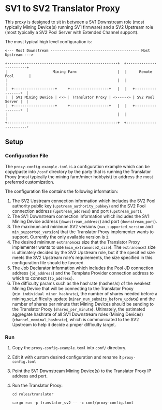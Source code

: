 # SV1 to SV2 Translator Proxy
This proxy is designed to sit in between a SV1 Downstream role (most typically Mining Device(s)
running SV1 firmware) and a SV2 Upstream role (most typically a SV2 Pool Server with Extended
Channel support).

The most typical high level configuration is:

```
<--- Most Downstream ----------------------------------------- Most Upstream --->

+---------------------------------------------------+  +------------------------+
|                     Mining Farm                   |  |      Remote Pool       |
|                                                   |  |                        |
|  +-------------------+     +------------------+   |  |   +-----------------+  |
|  | SV1 Mining Device | <-> | Translator Proxy | <------> | SV2 Pool Server |  |
|  +-------------------+     +------------------+   |  |   +-----------------+  |
|                                                   |  |                        |
+---------------------------------------------------+  +------------------------+

```

## Setup
### Configuration File
The `proxy-config-example.toml` is a configuration example which can be copy/paste into `/conf` directory by the party that is running the Translator Proxy (most
typically the mining farm/miner hobbyist) to address the most preferred customization.

The configuration file contains the following information:

1. The SV2 Upstream connection information which includes the SV2 Pool authority public key 
   (`upstream_authority_pubkey`) and the SV2 Pool connection address (`upstream_address`) and port
   (`upstream_port`).
1. The SV1 Downstream connection information which includes the SV1 Mining Device address
   (`downstream_address`) and port (`downstream_port`).
1. The maximum and minimum SV2 versions (`max_supported_version` and `min_supported_version`) that
   the Translator Proxy implementer wants to support. Currently the only available version is `2`.
1. The desired minimum `extranonce2` size that the Translator Proxy implementer wants to use
   (`min_extranonce2_size`). The `extranonce2` size is ultimately decided by the SV2 Upstream role,
   but if the specified size meets the SV2 Upstream role's requirements, the size specified in this
   configuration file should be favored.
1. The Job Declarator information which includes the Pool JD connection address (`jd_address`) and the Template Provider connection address to which to connect (`tp_address`).
1. The difficulty params such as the hashrate (hashes/s) of the weakest Mining Device that will be connecting to the Translator Proxy (`min_individual_miner_hashrate`), the number of shares needed before a mining.set_difficulty update (`miner_num_submits_before_update`) and the number of shares per minute that Mining Devices should be sending to the Translator Proxy (`shares_per_minute`). Ultimately, the estimated aggregate hashrate of all SV1 Downstream roles (Mining
   Devices) (`channel_nominal_hashrate`), which is communicated to the SV2 Upstream to help it decide a proper difficulty target.

### Run
1. Copy the `proxy-config-example.toml` into `conf/` directory.
2. Edit it with custom desired configuration and rename it `proxy-config.toml`
3. Point the SV1 Downstream Mining Device(s) to the Translator Proxy IP address and port.
4. Run the Translator Proxy:

   ```
   cd roles/translator
   ```
   ```
   cargo run -p translator_sv2 -- -c conf/proxy-config.toml
   ```